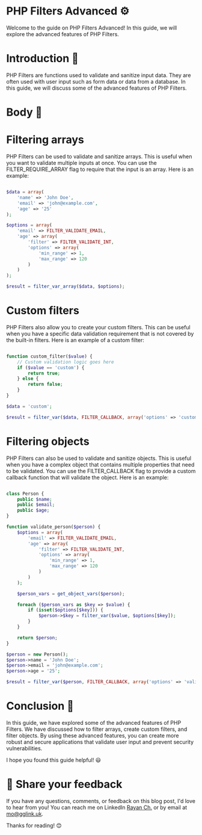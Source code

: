 # PHP Filters Advanced :gear:
Welcome to the guide on PHP Filters Advanced! In this guide, we will explore the advanced features of PHP Filters.

# Introduction :wave:
PHP Filters are functions used to validate and sanitize input data. They are often used with user input such as form data or data from a database. In this guide, we will discuss some of the advanced features of PHP Filters.

# Body :muscle:
# Filtering arrays
PHP Filters can be used to validate and sanitize arrays. This is useful when you want to validate multiple inputs at once. You can use the FILTER_REQUIRE_ARRAY flag to require that the input is an array. Here is an example:

```php

$data = array(
    'name' => 'John Doe',
    'email' => 'john@example.com',
    'age' => '25'
);

$options = array(
    'email' => FILTER_VALIDATE_EMAIL,
    'age' => array(
        'filter' => FILTER_VALIDATE_INT,
        'options' => array(
            'min_range' => 1,
            'max_range' => 120
        )
    )
);

$result = filter_var_array($data, $options);
```
# Custom filters
PHP Filters also allow you to create your custom filters. This can be useful when you have a specific data validation requirement that is not covered by the built-in filters. Here is an example of a custom filter:

```php

function custom_filter($value) {
    // Custom validation logic goes here
    if ($value == 'custom') {
        return true;
    } else {
        return false;
    }
}

$data = 'custom';

$result = filter_var($data, FILTER_CALLBACK, array('options' => 'custom_filter'));
```
# Filtering objects
PHP Filters can also be used to validate and sanitize objects. This is useful when you have a complex object that contains multiple properties that need to be validated. You can use the FILTER_CALLBACK flag to provide a custom callback function that will validate the object. Here is an example:

```php

class Person {
    public $name;
    public $email;
    public $age;
}

function validate_person($person) {
    $options = array(
        'email' => FILTER_VALIDATE_EMAIL,
        'age' => array(
            'filter' => FILTER_VALIDATE_INT,
            'options' => array(
                'min_range' => 1,
                'max_range' => 120
            )
        )
    );

    $person_vars = get_object_vars($person);

    foreach ($person_vars as $key => $value) {
        if (isset($options[$key])) {
            $person->$key = filter_var($value, $options[$key]);
        }
    }

    return $person;
}

$person = new Person();
$person->name = 'John Doe';
$person->email = 'john@example.com';
$person->age = '25';

$result = filter_var($person, FILTER_CALLBACK, array('options' => 'validate_person'));
```
# Conclusion :clap:
In this guide, we have explored some of the advanced features of PHP Filters. We have discussed how to filter arrays, create custom filters, and filter objects. By using these advanced features, you can create more robust and secure applications that validate user input and prevent security vulnerabilities.

I hope you found this guide helpful! :smiley:

# 📣 Share your feedback

If you have any questions, comments, or feedback on this blog post, I'd love to hear from you! You can reach me on LinkedIn [Rayan Ch.](https://www.linkedin.com/in/rayan-ch-b787ab224/) or by email at [mo@gglink.uk](mailto:mo@gglink.uk).

Thanks for reading! 😊
